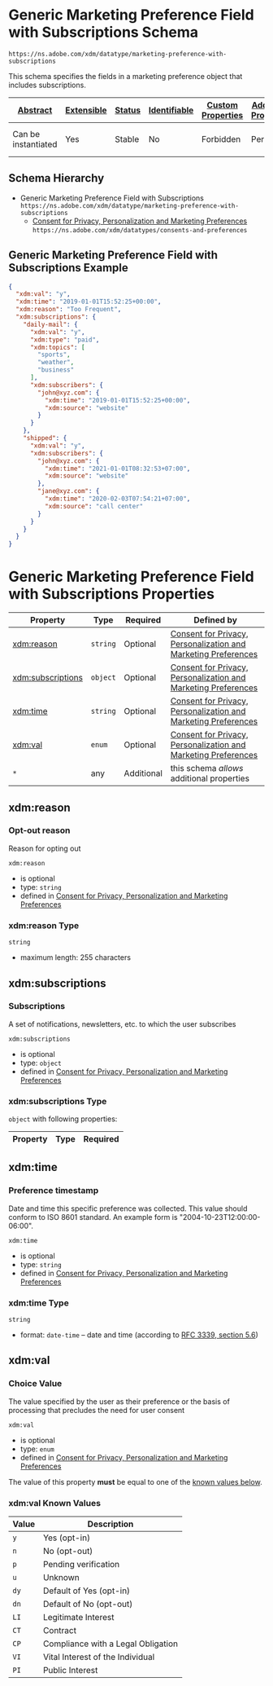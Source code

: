 
# Generic Marketing Preference Field with Subscriptions Schema

```
https://ns.adobe.com/xdm/datatype/marketing-preference-with-subscriptions
```

This schema specifies the fields in a marketing preference object that includes subscriptions.

| [Abstract](../../../abstract.md) | [Extensible](../../../extensions.md) | [Status](../../../status.md) | [Identifiable](../../../id.md) | [Custom Properties](../../../extensions.md) | [Additional Properties](../../../extensions.md) | Defined In |
|----------------------------------|--------------------------------------|------------------------------|--------------------------------|---------------------------------------------|-------------------------------------------------|------------|
| Can be instantiated | Yes | Stable | No | Forbidden | Permitted | [datatypes/consent/marketing-field-subscription.schema.json](datatypes/consent/marketing-field-subscription.schema.json) |
## Schema Hierarchy

* Generic Marketing Preference Field with Subscriptions `https://ns.adobe.com/xdm/datatype/marketing-preference-with-subscriptions`
  * [Consent for Privacy, Personalization and Marketing Preferences](consent-preferences.schema.md) `https://ns.adobe.com/xdm/datatypes/consents-and-preferences`


## Generic Marketing Preference Field with Subscriptions Example
```json
{
  "xdm:val": "y",
  "xdm:time": "2019-01-01T15:52:25+00:00",
  "xdm:reason": "Too Frequent",
  "xdm:subscriptions": {
    "daily-mail": {
      "xdm:val": "y",
      "xdm:type": "paid",
      "xdm:topics": [
        "sports",
        "weather",
        "business"
      ],
      "xdm:subscribers": {
        "john@xyz.com": {
          "xdm:time": "2019-01-01T15:52:25+00:00",
          "xdm:source": "website"
        }
      }
    },
    "shipped": {
      "xdm:val": "y",
      "xdm:subscribers": {
        "john@xyz.com": {
          "xdm:time": "2021-01-01T08:32:53+07:00",
          "xdm:source": "website"
        },
        "jane@xyz.com": {
          "xdm:time": "2020-02-03T07:54:21+07:00",
          "xdm:source": "call center"
        }
      }
    }
  }
}
```

# Generic Marketing Preference Field with Subscriptions Properties

| Property | Type | Required | Defined by |
|----------|------|----------|------------|
| [xdm:reason](#xdmreason) | `string` | Optional | [Consent for Privacy, Personalization and Marketing Preferences](consent-preferences.schema.md#xdmreason) |
| [xdm:subscriptions](#xdmsubscriptions) | `object` | Optional | [Consent for Privacy, Personalization and Marketing Preferences](consent-preferences.schema.md#xdmsubscriptions) |
| [xdm:time](#xdmtime) | `string` | Optional | [Consent for Privacy, Personalization and Marketing Preferences](consent-preferences.schema.md#xdmtime) |
| [xdm:val](#xdmval) | `enum` | Optional | [Consent for Privacy, Personalization and Marketing Preferences](consent-preferences.schema.md#xdmval) |
| `*` | any | Additional | this schema *allows* additional properties |

## xdm:reason
### Opt-out reason

Reason for opting out

`xdm:reason`
* is optional
* type: `string`
* defined in [Consent for Privacy, Personalization and Marketing Preferences](consent-preferences.schema.md#xdmreason)

### xdm:reason Type


`string`

* maximum length: 255 characters





## xdm:subscriptions
### Subscriptions

A set of notifications, newsletters, etc. to which the user subscribes

`xdm:subscriptions`
* is optional
* type: `object`
* defined in [Consent for Privacy, Personalization and Marketing Preferences](consent-preferences.schema.md#xdmsubscriptions)

### xdm:subscriptions Type


`object` with following properties:


| Property | Type | Required |
|----------|------|----------|






## xdm:time
### Preference timestamp

Date and time this specific preference was collected. This value should conform to ISO 8601 standard. An example form is "2004-10-23T12:00:00-06:00".

`xdm:time`
* is optional
* type: `string`
* defined in [Consent for Privacy, Personalization and Marketing Preferences](consent-preferences.schema.md#xdmtime)

### xdm:time Type


`string`
* format: `date-time` – date and time (according to [RFC 3339, section 5.6](http://tools.ietf.org/html/rfc3339))






## xdm:val
### Choice Value

The value specified by the user as their preference or the basis of processing that precludes the need for user consent

`xdm:val`
* is optional
* type: `enum`
* defined in [Consent for Privacy, Personalization and Marketing Preferences](consent-preferences.schema.md#xdmval)

The value of this property **must** be equal to one of the [known values below](#xdmval-known-values).

### xdm:val Known Values
| Value | Description |
|-------|-------------|
| `y` | Yes (opt-in) |
| `n` | No (opt-out) |
| `p` | Pending verification |
| `u` | Unknown |
| `dy` | Default of Yes (opt-in) |
| `dn` | Default of No (opt-out) |
| `LI` | Legitimate Interest |
| `CT` | Contract |
| `CP` | Compliance with a Legal Obligation |
| `VI` | Vital Interest of the Individual |
| `PI` | Public Interest |



